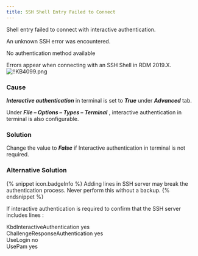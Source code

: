 ```yaml
---
title: SSH Shell Entry Failed to Connect
---
```

Shell entry failed to connect with interactive authentication.  

An unknown SSH error was encountered.  

No authentication method available  

Errors appear when connecting with an SSH Shell in RDM 2019.X.  
![!!KB4099.png](https://webdevolutions.azureedge.net/docs/en/kb/KB4099.png)
### Cause
***Interactive authentication*** in terminal is set to ***True*** under ***Advanced*** tab.  

Under ***File – Options – Types – Terminal*** , interactive authentication in terminal is also configurable.
### Solution
Change the value to ***False*** if Interactive authentication in terminal is not required.
### Alternative Solution  
{% snippet icon.badgeInfo %}
Adding lines in SSH server may break the authentication process. Never perform this without a backup.
{% endsnippet %}  

If interactive authentication is required to confirm that the SSH server includes lines :  

KbdInteractiveAuthentication yes  
ChallengeResponseAuthentication yes  
UseLogin no  
UsePam yes  
